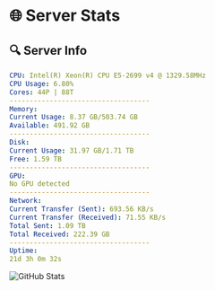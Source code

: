 # 🌐 Server Stats
## 🔍 Server Info
```yaml
CPU: Intel(R) Xeon(R) CPU E5-2699 v4 @ 1329.58MHz
CPU Usage: 6.80%
Cores: 44P | 88T
-----------------------------------
Memory:
Current Usage: 8.37 GB/503.74 GB
Available: 491.92 GB
-----------------------------------
Disk:
Current Usage: 31.97 GB/1.71 TB
Free: 1.59 TB
-----------------------------------
GPU:
No GPU detected
-----------------------------------
Network:
Current Transfer (Sent): 693.56 KB/s
Current Transfer (Received): 71.55 KB/s
Total Sent: 1.09 TB
Total Received: 222.39 GB
-----------------------------------
Uptime:
21d 3h 0m 32s
```
![GitHub Stats](https://img.shields.io/badge/Updated-2025-05-10_20:09:20-blue)